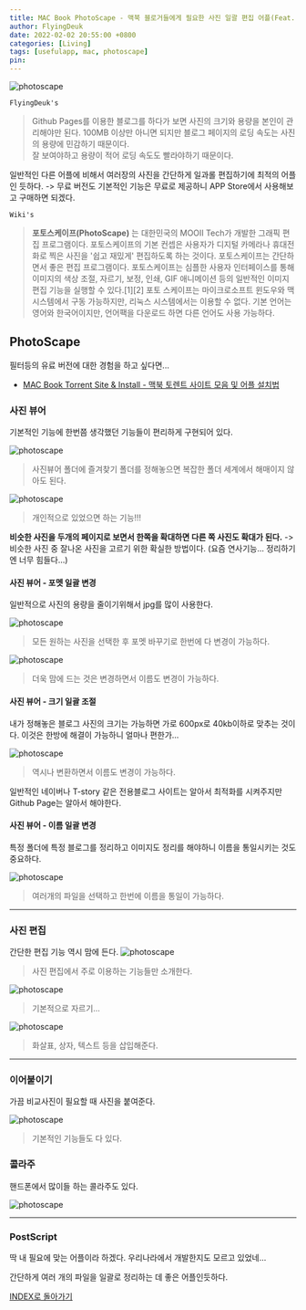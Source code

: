 ```yaml
---
title: MAC Book PhotoScape - 맥북 블로거들에게 필요한 사진 일괄 편집 어플(Feat. PhotoScape)
author: FlyingDeuk
date: 2022-02-02 20:55:00 +0800
categories: [Living]
tags: [usefulapp, mac, photoscape]
pin:
---
```


![photoscape](/img/living/app/photoscape11.jpg)

`FlyingDeuk's`
> Github Pages를 이용한 블로그를 하다가 보면 사진의 크기와 용량을 본인이 관리해야만 된다. 100MB 이상만 아니면 되지만 블로그 페이지의 로딩 속도는 사진의 용량에 민감하기 때문이다. <br>
잘 보여야하고 용량이 적어 로딩 속도도 빨라야하기 때문이다.

일반적인 다른 어플에 비해서 여러장의 사진을 간단하게 일과롤 편집하기에 최적의 어플인 듯하다. -> 무료 버전도 기본적인 기능은 무료로 제공하니 APP Store에서 사용해보고 구매하면 되겠다.

`Wiki's`
> **포토스케이프(PhotoScape)** 는 대한민국의 MOOII Tech가 개발한 그래픽 편집 프로그램이다. 포토스케이프의 기본 컨셉은 사용자가 디지털 카메라나 휴대전화로 찍은 사진을 '쉽고 재밌게' 편집하도록 하는 것이다. 포토스케이프는 간단하면서 좋은 편집 프로그램이다. 포토스케이프는 심플한 사용자 인터페이스를 통해 이미지의 색상 조절, 자르기, 보정, 인쇄, GIF 애니메이션 등의 일반적인 이미지 편집 기능을 실행할 수 있다.[1][2] 포토 스케이프는 마이크로소프트 윈도우와 맥 시스템에서 구동 가능하지만, 리눅스 시스템에서는 이용할 수 없다. 기본 언어는 영어와 한국어이지만, 언어팩을 다운로드 하면 다른 언어도 사용 가능하다.

## PhotoScape
필터등의 유료 버전에 대한 경험을 하고 싶다면...

- [MAC Book Torrent Site & Install - 맥북 토렌트 사이트 모음 및 어플 설치법](/posts/MACSite/)

### 사진 뷰어
기본적인 기능에 한번쯤 생각했던 기능들이 편리하게 구현되어 있다.

![photoscape](/img/living/app/photoscape2.jpg)
> 사진뷰어 폴더에 즐겨찾기 폴더를 정해놓으면 복잡한 폴더 세계에서 해매이지 않아도 된다.

![photoscape](/img/living/app/photoscape6.jpg)
> 개인적으로 있었으면 하는 기능!!!

**비슷한 사진을 두개의 페이지로 보면서 한쪽을 확대하면 다른 쪽 사진도 확대가 된다.** -> 비슷한 사진 중 잘나온 사진을 고르기 위한 확실한 방법이다. (요즘 연사기능... 정리하기엔 너무 힘들다...)

#### 사진 뷰어 - 포멧 일괄 변경
일반적으로 사진의 용량을 줄이기위해서 jpg를 많이 사용한다.

![photoscape](/img/living/app/photoscape7.jpg)
> 모든 원하는 사진을 선택한 후 포멧 바꾸기로 한번에 다 변경이 가능하다.

![photoscape](/img/living/app/photoscape8.jpg)
> 더욱 맘에 드는 것은 변경하면서 이름도 변경이 가능하다.

#### 사진 뷰어 - 크기 일괄 조절
내가 정해놓은 블로그 사진의 크기는 가능하면 가로 600px로 40kb이하로 맞추는 것이다. 이것은 한방에 해결이 가능하니 얼마나 편한가...

![photoscape](/img/living/app/photoscape9.jpg)
> 역시나 변환하면서 이름도 변경이 가능하다.

일반적인 네이버나 T-story 같은 전용블로그 사이트는 알아서 최적화를 시켜주지만 Github Page는 알아서 해야한다.

#### 사진 뷰어 - 이름 일괄 변경
특정 폴더에 특정 블로그를 정리하고 이미지도 정리를 해야하니 이름을 통일시키는 것도 중요하다.

![photoscape](/img/living/app/photoscape13.jpg)
> 여러개의 파일을 선택하고 한번에 이름을 통일이 가능하다.

--------

### 사진 편집
간단한 편집 기능 역시 맘에 든다.
![photoscape](/img/living/app/photoscape3.jpg)
> 사진 편집에서 주로 이용하는 기능들만 소개한다.

![photoscape](/img/living/app/photoscape10.jpg)
> 기본적으로 자르기...

![photoscape](/img/living/app/photoscape12.jpg)
> 화살표, 상자, 텍스트 등을 삽입해준다.

-------

### 이어붙이기
가끔 비교사진이 필요할 때 사진을 붙여준다.

![photoscape](/img/living/app/photoscape4.jpg)
> 기본적인 기능들도 다 있다.

### 콜라주
핸드폰에서 많이들 하는 콜라주도 있다.

![photoscape](/img/living/app/photoscape5.jpg)


-----------

### PostScript
딱 내 필요에 맞는 어플이라 하겠다. 우리나라에서 개발한지도 모르고 있었네...

간단하게 여러 개의 파일을 일괄로 정리하는 데 좋은 어플인듯하다.

[INDEX로 돌아가기](/posts/MACAPP/)
